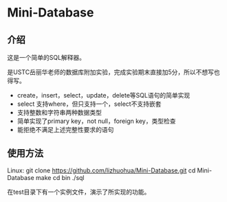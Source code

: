 # Mini-Database
## 介绍
这是一个简单的SQL解释器。

是USTC岳丽华老师的数据库附加实验，完成实验期末直接加5分，所以不想写也得写。

* create，insert，select，update，delete等SQL语句的简单实现
* select 支持where，但只支持一个，select不支持嵌套
* 支持整数和字符串两种数据类型
* 简单实现了primary key，not null，foreign key，类型检查
* 能拒绝不满足上述完整性要求的语句

## 使用方法
Linux:
	git clone https://github.com/lizhuohua/Mini-Database.git
	cd Mini-Database
	make
	cd bin
	./sql

在test目录下有一个实例文件，演示了所实现的功能。